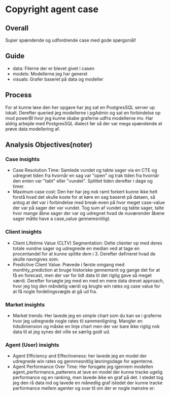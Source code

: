 # Copyright agent case
## Overall
Super spændende og udfordrende case med gode spørgsmål! 
## Guide
- data: Filerne der er blevet givet i casen 
- models: Modellerne jeg har generet 
- visuals: Grafer baseret på data og modeller
## Process
For at kunne løse den her opgave har jeg sat en PostgresSQL server up lokalt. Derefter queried jeg modellerne i pgAdmin og sat en forbindelse op mod powerBI hvor jeg kunne skabe graferne udfra modellerne mv. Har aldrig arbejde med PostgresSQL dialect før så der var mega spændende at prøve data modellering af. 
## Analysis Objectives(noter)
### Case insights
- Case Resolution Time: Samlede vundet og tabte sager via en CTE og udregnet tiden fra hvornår en sag var "open" og trak tiden fra hvornår den enten var "tabt" eller "vundet". Splittet tiden derefter i dage og timer.
- Maximum case cost: Den her har jeg nok ramt forkert kunne ikke helt forstå hvad det skulle koste for at køre en sag baseret på dataen, så antog at det var i forbindelse med break-even på hvor meget case-value der var på sager der var vundet. Tog sum af vundet og tabte sager, talte hvor mange åbne sager der var og udregnet hvad de nuværender åbene sager måtte have a case_value gennemsnitligt.
### Client insights
- Client Lifetime Value (CLTV) Segmentation: Delte clienter op med deres totale vundne sager og udregnede en median ved at tage en procentandel for at kunne splitte dem i 3. Derefter defineret hvad de skulle navngives som.
- Predictive Client Value: Prøvede i første omgang med monthly_prediction at bruge historiske gennemsnit og gange det for at få en forecast, men der var for lidt data til det rigtig gave så meget værdi. Derefter forsøgte jeg med en med en mere data drevet approach, hvor jeg tog den måndelig værdi og brugte win rates og case value for at få nogle fordelingsvægte at gå ud fra. 
### Market insights
- Market trends: Her lavede jeg en simple chart som du kan se i graferne hvor jeg udregnede nogle rates til sammenligning. Mangler en tidsdimension og måske en linje chart men der var bare ikke rigtig nok data til at jeg synes det ville se særlig godt ud. 
### Agent (User) insights
- Agent Efficiency and Effectiveness: her lavede jeg en model der udregnede win rates og gennmesnitlig løsningsdage for agenterne.
- Agent Performance Over Time: Her forsgøte jeg igennem modellen agent_performance_patterens at lave en model der kunne tracke ugelig performance og en ranking, men lavede ikke en graf på det. I stedet tog jeg den rå data ind og lavede en månedlig graf istedet der kunne tracke performance mellem agenter og svar til om der er nogle mønstre er: 
